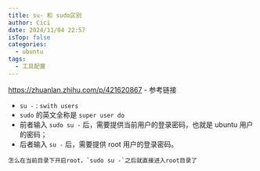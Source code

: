 ```yaml
---
title: su- 和 sudo区别
author: Cici
date: 2024/11/04 22:57
isTop: false
categories:
  - ubuntu
tags:
  - 工具配置
---
```


https://zhuanlan.zhihu.com/p/421620867 - 参考链接
- `su -` : `swith users`
- `sudo` 的英文全称是 `super user do`
-   前者输入 `sudo su -` 后，需要提供当前用户的登录密码，也就是 ubuntu 用户的密码；
-   后者输入 `su -` 后，需要提供 root 用户的登录密码。

```ad-question
怎么在当前目录下开启root，`sudo su -`之后就直接进入root目录了
```

